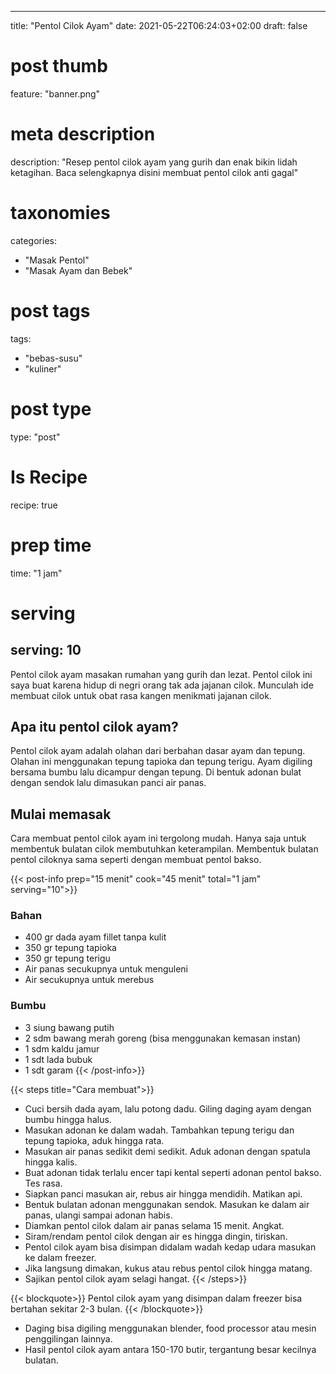 
---
title: "Pentol Cilok Ayam"
date: 2021-05-22T06:24:03+02:00
draft: false

# post thumb
feature: "banner.png"

# meta description
description: "Resep pentol cilok ayam yang gurih dan enak bikin lidah ketagihan. Baca selengkapnya disini membuat pentol cilok anti gagal"

# taxonomies
categories:
  - "Masak Pentol"
  - "Masak Ayam dan Bebek"

# post tags
tags:
  - "bebas-susu"
  - "kuliner"

# post type
type: "post"

# Is Recipe
recipe: true

# prep time
time: "1 jam"

# serving
serving: 10
---
Pentol cilok ayam masakan rumahan yang gurih dan lezat. Pentol cilok ini saya buat karena hidup di negri orang tak ada jajanan cilok. Munculah ide membuat cilok untuk obat rasa kangen menikmati jajanan cilok.

## Apa itu pentol cilok ayam?

Pentol cilok ayam adalah olahan dari berbahan dasar ayam dan tepung. Olahan ini menggunakan tepung tapioka dan tepung terigu. Ayam digiling bersama bumbu lalu dicampur dengan tepung. Di bentuk adonan bulat dengan sendok lalu dimasukan panci air panas.

## Mulai memasak

Cara membuat pentol cilok ayam ini tergolong mudah. Hanya saja untuk membentuk bulatan cilok membutuhkan keterampilan. Membentuk bulatan pentol ciloknya sama seperti dengan membuat pentol bakso.

{{< post-info prep="15 menit" cook="45 menit" total="1 jam" serving="10">}}

### Bahan

-   400 gr dada ayam fillet tanpa kulit
-   350 gr tepung tapioka
-   350 gr tepung terigu
-   Air panas secukupnya untuk menguleni
-   Air secukupnya untuk merebus

### Bumbu

-   3 siung bawang putih
-   2 sdm bawang merah goreng (bisa menggunakan kemasan instan)
-   1 sdm kaldu jamur
-   1 sdt lada bubuk
-   1 sdt garam
{{< /post-info>}}

{{< steps title="Cara membuat">}}
-   Cuci bersih dada ayam, lalu potong dadu. Giling daging ayam dengan bumbu hingga halus.
-   Masukan adonan ke dalam wadah. Tambahkan tepung terigu dan tepung tapioka, aduk hingga rata.
-   Masukan air panas sedikit demi sedikit. Aduk adonan dengan spatula hingga kalis.
-   Buat adonan tidak terlalu encer tapi kental seperti adonan pentol bakso. Tes rasa.
-   Siapkan panci masukan air, rebus air hingga mendidih. Matikan api.
-   Bentuk bulatan adonan menggunakan sendok. Masukan ke dalam air panas, ulangi sampai adonan habis.
-   Diamkan pentol cilok dalam air panas selama 15 menit. Angkat.
-   Siram/rendam pentol cilok dengan air es hingga dingin, tiriskan.
-   Pentol cilok ayam bisa disimpan didalam wadah kedap udara masukan ke dalam freezer.
-   Jika langsung dimakan, kukus atau rebus pentol cilok hingga matang.
-   Sajikan pentol cilok ayam selagi hangat.
{{< /steps>}}

{{< blockquote>}}
Pentol cilok ayam yang disimpan dalam freezer bisa bertahan sekitar 2-3 bulan.
{{< /blockquote>}}
-   Daging bisa digiling menggunakan blender, food processor atau mesin penggilingan lainnya.
-   Hasil pentol cilok ayam  antara 150-170 butir, tergantung besar kecilnya bulatan.